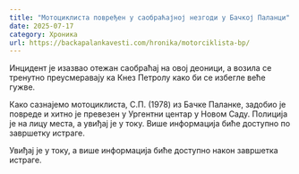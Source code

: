 ```yaml
---
title: "Мотоциклиста повређен у саобраћајној незгоди у Бачкој Паланци"
date: 2025-07-17
category: Хроника
url: https://backapalankavesti.com/hronika/motorciklista-bp/
---
```


Инцидент је изазвао отежан саобраћај на овој деоници, а возила се тренутно преусмеравају ка Кнез Петролу како би се избегле веће гужве.

Како сазнајемо мотоциклиста, С.П. (1978) из Бачке Паланке, задобио је повреде и хитно је превезен у Ургентни центар у Новом Саду. Полиција је на лицу места, а увиђај је у току. Више информација биће доступно по завршетку истраге.

Увиђај је у току, а више информација биће доступно након завршетка истраге.
